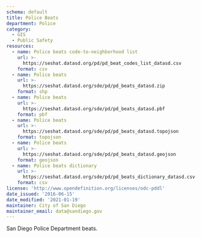 ```yaml
---
schema: default
title: Police Beats
department: Police
category:
  - GIS
  - Public Safety
resources:
  - name: Police beats code-to-neighborhood list
    url: >-
      https://seshat.datasd.org/pd/pd_beat_codes_list_datasd.csv
    format: csv
  - name: Police beats
    url: >-
      https://seshat.datasd.org/sde/pd/pd_beats_datasd.zip
    format: shp
  - name: Police beats
    url: >-
      https://seshat.datasd.org/sde/pd/pd_beats_datasd.pbf
    format: pbf
  - name: Police beats
    url: >-
      https://seshat.datasd.org/sde/pd/pd_beats_datasd.topojson
    format: topojson
  - name: Police beats
    url: >-
      https://seshat.datasd.org/sde/pd/pd_beats_datasd.geojson
    format: geojson
  - name: Police beats dictionary
    url: >-
      https://seshat.datasd.org/sde/pd/pd_beats_dictionary_datasd.csv
    format: csv
license: 'http://www.opendefinition.org/licenses/odc-pddl'
date_issued: '2016-06-15'
date_modified: '2021-01-19'
maintainer: City of San Diego
maintainer_email: data@sandiego.gov
---
```

San Diego Police Department beats.

